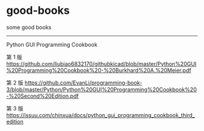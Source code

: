 # good-books
some good books

---

Python GUI Programming Cookbook

第 1 版 https://github.com/liubiao6832170/githubkicad/blob/master/Python%20GUI%20Programming%20Cookbook%20-%20Burkhard%20A.%20Meier.pdf

第 2 版 https://github.com/EvanLi/programming-book-3/blob/master/Python/Python%20GUI%20Programming%20Cookbook%20-%20Second%20Edition.pdf

第 3 版 https://issuu.com/chinxua/docs/python_gui_programming_cookbook_third_edition

